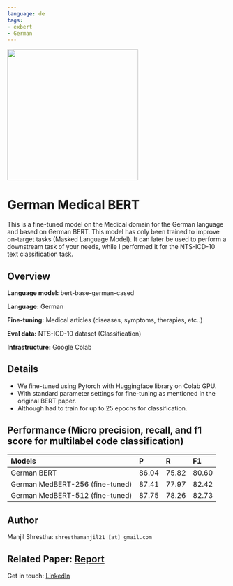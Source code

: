 ```yaml
---
language: de
tags: 
- exbert
- German
---
```


<a href="https://huggingface.co/exbert/?model=smanjil/German-MedBERT">
  <img width="300px" src="https://cdn-media.huggingface.co/exbert/button.png">
</a>

# German Medical BERT

This is a fine-tuned model on the Medical domain for the German language and based on German BERT. This model has only been trained to improve on-target tasks (Masked Language Model). It can later be used to perform a downstream task of your needs, while I performed it for the NTS-ICD-10 text classification task.

## Overview
**Language model:** bert-base-german-cased

**Language:** German

**Fine-tuning:** Medical articles (diseases, symptoms, therapies, etc..)

**Eval data:** NTS-ICD-10 dataset (Classification)

**Infrastructure:** Google Colab


## Details
- We fine-tuned using Pytorch with Huggingface library on Colab GPU.
- With standard parameter settings for fine-tuning as mentioned in the original BERT paper.
- Although had to train for up to 25 epochs for classification.

## Performance (Micro precision, recall, and f1 score for multilabel code classification)
|Models|P|R|F1|
|:------|:------|:------|:------|
|German BERT|86.04|75.82|80.60|
|German MedBERT-256 (fine-tuned)|87.41|77.97|82.42|
|German MedBERT-512 (fine-tuned)|87.75|78.26|82.73|


## Author
Manjil Shrestha: `shresthamanjil21 [at] gmail.com`

## Related Paper: [Report](https://opus4.kobv.de/opus4-rhein-waal/frontdoor/index/index/searchtype/collection/id/16225/start/0/rows/10/doctypefq/masterthesis/docId/740)

Get in touch:
[LinkedIn](https://www.linkedin.com/in/manjil-shrestha-038527b4/)
